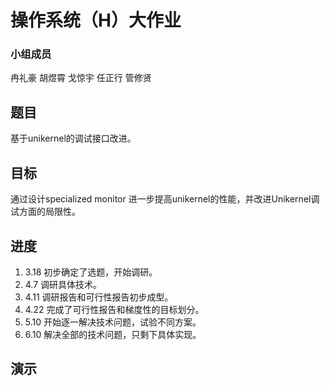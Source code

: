 # 操作系统（H）大作业

### 小组成员

冉礼豪 胡煜霄 戈惊宇 任正行 管修贤

## 题目

基于unikernel的调试接口改进。

## 目标

通过设计specialized monitor 进一步提高unikernel的性能，并改进Unikernel调试方面的局限性。

## 进度

1. 3.18 初步确定了选题，开始调研。
2. 4.7  调研具体技术。
3. 4.11 调研报告和可行性报告初步成型。
4. 4.22 完成了可行性报告和梯度性的目标划分。
5. 5.10 开始逐一解决技术问题，试验不同方案。
6. 6.10 解决全部的技术问题，只剩下具体实现。

## 演示
